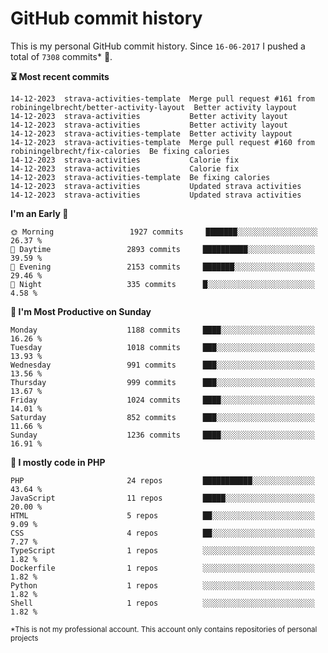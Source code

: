 # GitHub commit history
This is my personal GitHub commit history. Since <!--START_SECTION:first-commit-date-->`16-06-2017`<!--END_SECTION:first-commit-date--> I pushed a total of <!--START_SECTION:total-commit-count-->`7308`<!--END_SECTION:total-commit-count--> commits* 🎉.

<!--START_SECTION:most-recent-commits-->
**⏳ Most recent commits**
                                        
```text
14-12-2023  strava-activities-template  Merge pull request #161 from robiningelbrecht/better-activity-layout  Better activity laypout
14-12-2023  strava-activities           Better activity layout
14-12-2023  strava-activities           Better activity layout
14-12-2023  strava-activities-template  Better activity laypout
14-12-2023  strava-activities-template  Merge pull request #160 from robiningelbrecht/fix-calories  Be fixing calories
14-12-2023  strava-activities           Calorie fix
14-12-2023  strava-activities           Calorie fix
14-12-2023  strava-activities-template  Be fixing calories
14-12-2023  strava-activities           Updated strava activities
14-12-2023  strava-activities           Updated strava activities
```
<!--END_SECTION:most-recent-commits-->  

<!--START_SECTION:commits-per-day-time-->
**I&#039;m an Early 🐤**

```text
🌞 Morning                 1927 commits     ███████░░░░░░░░░░░░░░░░░░   26.37 %
🌆 Daytime                 2893 commits     ██████████░░░░░░░░░░░░░░░   39.59 %
🌃 Evening                 2153 commits     ███████░░░░░░░░░░░░░░░░░░   29.46 %
🌙 Night                   335 commits      █░░░░░░░░░░░░░░░░░░░░░░░░   4.58 %
```
<!--END_SECTION:commits-per-day-time-->  

<!--START_SECTION:commits-per-weekday-->
**📅 I&#039;m Most Productive on Sunday**

```text
Monday                    1188 commits     ████░░░░░░░░░░░░░░░░░░░░░   16.26 %
Tuesday                   1018 commits     ███░░░░░░░░░░░░░░░░░░░░░░   13.93 %
Wednesday                 991 commits      ███░░░░░░░░░░░░░░░░░░░░░░   13.56 %
Thursday                  999 commits      ███░░░░░░░░░░░░░░░░░░░░░░   13.67 %
Friday                    1024 commits     ████░░░░░░░░░░░░░░░░░░░░░   14.01 %
Saturday                  852 commits      ███░░░░░░░░░░░░░░░░░░░░░░   11.66 %
Sunday                    1236 commits     ████░░░░░░░░░░░░░░░░░░░░░   16.91 %
```
<!--END_SECTION:commits-per-weekday-->  

<!--START_SECTION:repos-per-language-->
**💬 I mostly code in PHP**

```text
PHP                       24 repos         ███████████░░░░░░░░░░░░░░   43.64 %
JavaScript                11 repos         █████░░░░░░░░░░░░░░░░░░░░   20.00 %
HTML                      5 repos          ██░░░░░░░░░░░░░░░░░░░░░░░   9.09 %
CSS                       4 repos          ██░░░░░░░░░░░░░░░░░░░░░░░   7.27 %
TypeScript                1 repos          ░░░░░░░░░░░░░░░░░░░░░░░░░   1.82 %
Dockerfile                1 repos          ░░░░░░░░░░░░░░░░░░░░░░░░░   1.82 %
Python                    1 repos          ░░░░░░░░░░░░░░░░░░░░░░░░░   1.82 %
Shell                     1 repos          ░░░░░░░░░░░░░░░░░░░░░░░░░   1.82 %
```
<!--END_SECTION:repos-per-language-->  

<sub>*This is not my professional account. This account only contains repositories of personal projects</sub>

